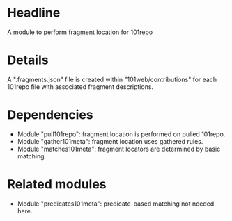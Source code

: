 # Headline

A module to perform fragment location for 101repo

# Details

A ".fragments.json" file is created within "101web/contributions" for each 101repo file with associated fragment descriptions.

# Dependencies

* Module "pull101repo": fragment location is performed on pulled 101repo.
* Module "gather101meta": fragment location uses gathered rules.
* Module "matches101meta": fragment locators are determined by basic matching.

# Related modules

* Module "predicates101meta": predicate-based matching not needed here.
